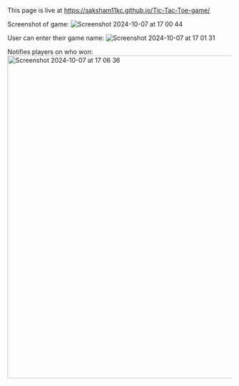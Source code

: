 This page is live at https://saksham11kc.github.io/Tic-Tac-Toe-game/

Screenshot of game: 
![Screenshot 2024-10-07 at 17 00 44](https://github.com/user-attachments/assets/5523f665-33cd-4e3a-b21a-fbaa156a3612)

User can enter their game name:
![Screenshot 2024-10-07 at 17 01 31](https://github.com/user-attachments/assets/aee6cce9-6859-420c-a6a5-736517f45767)

Notifies players on who won:  
<img width="724" alt="Screenshot 2024-10-07 at 17 06 36" src="https://github.com/user-attachments/assets/266875d4-d6fb-4b35-a5a9-cc98885838d5">
